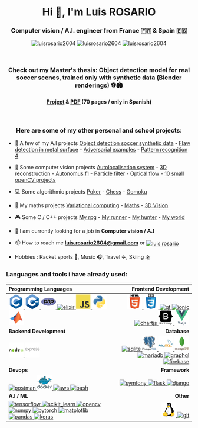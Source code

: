 <h1 align="center">Hi 👋, I'm Luis ROSARIO</h1>
<h3 align="center">Computer vision / A.I. engineer from France 🇫🇷 & Spain 🇪🇸 </h3>

<p align="center"> <img src="https://komarev.com/ghpvc/?username=luisrosario2604&label=Profile%20views&color=cca418&style=flat" alt="luisrosario2604" /> <img src="https://img.shields.io/github/stars/Luisrosario2604" alt="luisrosario2604" /> <img src="https://img.shields.io/badge/Maintained-Yes-2b8945.svg" alt="luisrosario2604" /> </p>

<br />
<div align="center">
<h3>
Check out my Master's thesis: Object detection model for real soccer scenes, trained only with synthetic data (Blender renderings) ⚽🏟️
</h3>
<h4>

[Project](https://github.com/Luisrosario2604/Object-detection-soccer-synthetic-data) &
[PDF](https://github.com/Luisrosario2604/Object-detection-soccer-synthetic-data/blob/main/Docs/TFM_LUIS_ROSARIO_TREMOULET_2023.pdf)  (70 pages / only in Spanish)
</h4>
</div>
<br />

<h3 align="center"> Here are some of my other personal and school projects:</h3>

- 🤖 A few of my A.I projects
[Object detection soccer synthetic data](https://github.com/Luisrosario2604/Object-detection-soccer-synthetic-data) -
[Flaw detection in metal surface](https://github.com/Luisrosario2604/AIVA_2022_METAL) -
[Adversarial examples](https://github.com/Luisrosario2604/Adversarial-examples) -
[Pattern recognition 4](https://github.com/Luisrosario2604/Pattern-recognition-4)

- 👀 Some computer vision projects
[Autolocalisation system](https://github.com/Luisrosario2604/Autolocalisation-System) -
[3D reconstruction](https://github.com/Luisrosario2604/3D-reconstruction) -
[Autonomus f1](https://github.com/Luisrosario2604/Follow-the-line) -
[Particle filter](https://github.com/Luisrosario2604/Particle-filter) -
[Optical flow](https://github.com/Luisrosario2604/Optical-flow-LK-HS) -
[10 small openCV projects](https://github.com/Luisrosario2604/10-small-artificial-vision-projects)

- 💻 Some algorithmic projects
[Poker](https://github.com/Luisrosario2604/All-In) -
[Chess](https://github.com/Luisrosario2604/Chess) -
[Gomoku](https://github.com/Luisrosario2604/Gomoku)

- 📐 My maths projects
[Variational computing](https://github.com/Luisrosario2604/Variational-computing-image-processing) -
[Maths](https://github.com/Luisrosario2604/Maths) -
[3D Vision](https://github.com/Luisrosario2604/3D-Vision)

- 🎮 Some C / C++ projects
[My rpg](https://github.com/Luisrosario2604/Graphical/MyRpg) -
[My runner](https://github.com/Luisrosario2604/Graphical/MyRunner) -
[My hunter](https://github.com/Luisrosario2604/Graphical/MyHunter) -
[My world](https://github.com/Luisrosario2604/Graphical/MyWorld)

- 💼 I am currently looking for a job in **Computer vision / A.I**

- 📫 How to reach me **luis.rosario2604@gmail.com** or <a href="https://www.linkedin.com/in/luis-rosario-b82255156" target="blank"><img align="center" src="https://i.stack.imgur.com/gVE0j.png" alt="luis rosario" height="17" width="17" /></a>
</p>

- Hobbies : Racket sports 🎾, Music 🎧, Travel ✈️, Skiing 🏂

<h3 align="left">Languages and tools i have already used:</h3>

| **Programming Languages** | **Frontend Development** |
| :--- | ---:|
| <a href="https://www.cprogramming.com/" target="_blank"> <img src="https://raw.githubusercontent.com/devicons/devicon/master/icons/c/c-original.svg" alt="c" width="40" height="40"/> </a> <a href="https://www.w3schools.com/cpp/" target="_blank"> <img src="https://raw.githubusercontent.com/devicons/devicon/master/icons/cplusplus/cplusplus-original.svg" alt="cplusplus" width="40" height="40"/> </a> <a href="https://www.php.net" target="_blank"> <img src="https://raw.githubusercontent.com/devicons/devicon/master/icons/php/php-original.svg" alt="php" width="40" height="40"/> </a> <a href="https://elixir-lang.org" target="_blank"> <img src="https://www.vectorlogo.zone/logos/elixir-lang/elixir-lang-icon.svg" alt="elixir" width="40" height="40"/> </a> <a href="https://developer.mozilla.org/en-US/docs/Web/JavaScript" target="_blank"> <img src="https://raw.githubusercontent.com/devicons/devicon/master/icons/javascript/javascript-original.svg" alt="javascript" width="40" height="40"/> </a> <a href="https://www.python.org" target="_blank"> <img src="https://raw.githubusercontent.com/devicons/devicon/master/icons/python/python-original.svg" alt="python" width="40" height="40"/> </a> <a href="https://fr.mathworks.com/products/matlab.html" target="_blank"> <img src="https://raw.githubusercontent.com/devicons/devicon/master/icons/matlab/matlab-original.svg" alt="c" width="40" height="40"/> </a> | <a href="https://www.w3.org/html/" target="_blank"> <img src="https://raw.githubusercontent.com/devicons/devicon/master/icons/html5/html5-original-wordmark.svg" alt="html5" width="40" height="40"/> </a> <a href="https://www.w3schools.com/css/" target="_blank"> <img src="https://raw.githubusercontent.com/devicons/devicon/master/icons/css3/css3-original-wordmark.svg" alt="css3" width="40" height="40"/> </a> <a href="https://www.qt.io/" target="_blank"> <img src="https://upload.wikimedia.org/wikipedia/commons/0/0b/Qt_logo_2016.svg" alt="qt" width="40" height="40"/> </a> <a href="https://ionicframework.com" target="_blank"> <img src="https://upload.wikimedia.org/wikipedia/commons/d/d1/Ionic_Logo.svg" alt="ionic" width="40" height="40"/> </a> <a href="https://www.chartjs.org" target="_blank"> <img src="https://www.chartjs.org/media/logo-title.svg" alt="chartjs" width="40" height="40"/> </a> <a href="https://getbootstrap.com" target="_blank"> <img src="https://raw.githubusercontent.com/devicons/devicon/master/icons/bootstrap/bootstrap-plain-wordmark.svg" alt="bootstrap" width="40" height="40"/> </a> <a href="https://vuejs.org/" target="_blank"> <img src="https://raw.githubusercontent.com/devicons/devicon/master/icons/vuejs/vuejs-original-wordmark.svg" alt="vuejs" width="40" height="40"/> </a> |
| **Backend Development** | **Database** |
| <a href="https://nodejs.org" target="_blank"> <img src="https://raw.githubusercontent.com/devicons/devicon/master/icons/nodejs/nodejs-original-wordmark.svg" alt="nodejs" width="40" height="40"/> </a> <a href="https://expressjs.com" target="_blank"> <img src="https://raw.githubusercontent.com/devicons/devicon/master/icons/express/express-original-wordmark.svg" alt="express" width="40" height="40"/> </a> | <a href="https://www.sqlite.org/" target="_blank"> <img src="https://www.vectorlogo.zone/logos/sqlite/sqlite-icon.svg" alt="sqlite" width="40" height="40"/> </a> <a href="https://www.postgresql.org" target="_blank"> <img src="https://raw.githubusercontent.com/devicons/devicon/master/icons/postgresql/postgresql-original-wordmark.svg" alt="postgresql" width="40" height="40"/> </a> <a href="https://www.mysql.com/" target="_blank"> <img src="https://raw.githubusercontent.com/devicons/devicon/master/icons/mysql/mysql-original-wordmark.svg" alt="mysql" width="40" height="40"/> </a> <a href="https://www.mongodb.com/" target="_blank"> <img src="https://raw.githubusercontent.com/devicons/devicon/master/icons/mongodb/mongodb-original-wordmark.svg" alt="mongodb" width="40" height="40"/> </a> <a href="https://mariadb.org/" target="_blank"> <img src="https://www.vectorlogo.zone/logos/mariadb/mariadb-icon.svg" alt="mariadb" width="40" height="40"/> </a> <a href="https://graphql.org" target="_blank"> <img src="https://www.vectorlogo.zone/logos/graphql/graphql-icon.svg" alt="graphql" width="40" height="40"/> </a> <a href="https://www.w3.org/html/" target="_blank"> <a href="https://firebase.google.com/" target="_blank"> <img src="https://www.vectorlogo.zone/logos/firebase/firebase-icon.svg" alt="firebase" width="40" height="40"/> </a>|
| **Devops** | **Framework** |
| <a href="https://postman.com" target="_blank"> <img src="https://www.vectorlogo.zone/logos/getpostman/getpostman-icon.svg" alt="postman" width="40" height="40"/> </a> <a href="https://www.docker.com/" target="_blank"> <img src="https://raw.githubusercontent.com/devicons/devicon/master/icons/docker/docker-original-wordmark.svg" alt="docker" width="40" height="40"/> </a> <a href="https://aws.amazon.com" target="_blank"> <img src="https://www.vectorlogo.zone/logos/amazon_aws/amazon_aws-icon.svg" alt="aws" width="40" height="40"/> </a> <a href="https://www.gnu.org/software/bash/" target="_blank"> <img src="https://www.vectorlogo.zone/logos/gnu_bash/gnu_bash-icon.svg" alt="bash" width="40" height="40"/> </a> | <a href="https://symfony.com" target="_blank"> <img src="https://www.vectorlogo.zone/logos/symfony/symfony-icon.svg" alt="symfony" width="40" height="40"/> </a> <a href="https://flask.palletsprojects.com/" target="_blank"> <img src="https://www.vectorlogo.zone/logos/pocoo_flask/pocoo_flask-icon.svg" alt="flask" width="40" height="40"/> </a> <a href="https://www.djangoproject.com/" target="_blank"> <img src="https://www.vectorlogo.zone/logos/djangoproject/djangoproject-icon.svg" alt="django" width="40" height="40"/> </a> |
| **A.I / ML** | **Other** |
| <a href="https://www.tensorflow.org" target="_blank"> <img src="https://www.vectorlogo.zone/logos/tensorflow/tensorflow-icon.svg" alt="tensorflow" width="40" height="40"/> </a> <a href="https://scikit-learn.org/" target="_blank"> <img src="https://upload.wikimedia.org/wikipedia/commons/0/05/Scikit_learn_logo_small.svg" alt="scikit_learn" width="40" height="40"/> </a> <a href="https://opencv.org/" target="_blank"> <img src="https://www.vectorlogo.zone/logos/opencv/opencv-icon.svg" alt="opencv" width="40" height="40"/> </a> <a href="https://numpy.org/" target="_blank"> <img src="https://www.vectorlogo.zone/logos/numpy/numpy-icon.svg" alt="numpy" width="40" height="40"/> <a href="https://pytorch.org/" target="_blank"> <img src="https://www.vectorlogo.zone/logos/pytorch/pytorch-icon.svg" alt="pytorch" width="40" height="40"/> <a href="https://matplotlib.org/" target="_blank"> <img src="https://matplotlib.org/_static/images/documentation.svg" alt="matplotlib" width="40" height="40"/> <a href="https://pandas.pydata.org/" target="_blank"> <img src="https://upload.wikimedia.org/wikipedia/commons/2/22/Pandas_mark.svg" alt="pandas" width="40" height="40"/> <a href="https://keras.io/" target="_blank"> <img src="https://upload.wikimedia.org/wikipedia/commons/a/ae/Keras_logo.svg" alt="keras" width="40" height="40"/> | <a href="https://www.linux.org/" target="_blank"> <img src="https://raw.githubusercontent.com/devicons/devicon/master/icons/linux/linux-original.svg" alt="linux" width="40" height="40"/> </a> <a href="https://git-scm.com/" target="_blank"> <img src="https://www.vectorlogo.zone/logos/git-scm/git-scm-icon.svg" alt="git" width="40" height="40"/> </a> |
